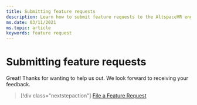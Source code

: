```yaml
---
title: Submitting feature requests
description: Learn how to submit feature requests to the AltspaceVR engineering team.
ms.date: 03/11/2021
ms.topic: article
keywords: feature request
---
```


# Submitting feature requests

Great! Thanks for wanting to help us out. We look forward to receiving your feedback.

> [!div class="nextstepaction"] 
> [File a Feature Request](https://altvr.com/support)
